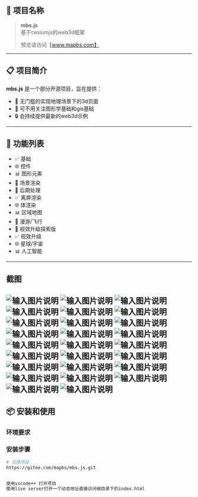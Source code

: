 

## 🌟 项目名称
> **mbs.js**  
> 基于cesiumjs的web3d框架
> 
> 预览请访问【www.mapbs.com】


---

## 📋 项目简介
**mbs.js** 是一个部分开源项目，旨在提供：
- 🚀 无门槛的实现地理场景下的3d页面
- 🌈 可不用关注图形学基础和gis基础
- 🔒 会持续提供最新的web3d示例

---

## 🔧 功能列表
- ✅ 基础
- 🌐 控件
- 📊 图形元素
- 🚀 场景渲染
- 🌈 后期处理
- ✅ 离屏渲染
- 🌐 体渲染
- 📊 区域地图
- 🚀 漫游/飞行
- 🌈 视效升级探索版
- ✅ 视效升级
- 🌐 星球/宇宙
- 📊 人工智能
---

## 截图
![输入图片说明](images/1.jpg)
![输入图片说明](images/2.jpg)
![输入图片说明](images/3.jpg)
![输入图片说明](images/4.jpg)
![输入图片说明](images/5.jpg)
![输入图片说明](images/6.jpg)
![输入图片说明](images/7.jpg)
![输入图片说明](images/8.jpg)
![输入图片说明](images/9.jpg)
![输入图片说明](images/10.jpg)
![输入图片说明](images/11.jpg)
![输入图片说明](images/12.jpg)
![输入图片说明](images/13.jpg)
![输入图片说明](images/14.jpg)
![输入图片说明](images/15.jpg)
![输入图片说明](images/16.jpg)
![输入图片说明](images/17.jpg)
![输入图片说明](images/18.jpg)
![输入图片说明](images/19.jpg)
![输入图片说明](images/20.jpg)
![输入图片说明](images/21.jpg)
![输入图片说明](images/22.jpg)
![输入图片说明](images/23.jpg)
![输入图片说明](images/24.jpg)
![输入图片说明](images/25.jpg)
![输入图片说明](images/26.jpg)
---

## 📦 安装和使用
### 环境要求


### 安装步骤
```bash
# 克隆项目
https://gitee.com/mapbs/mbs.js.git


使用vscode++ 打开项目
使用live server打开一个动态地址直接访问根目录下的index.html

